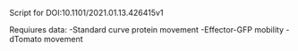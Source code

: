 Script for DOI:10.1101/2021.01.13.426415v1

Requiures data:
-Standard curve protein movement
-Effector-GFP mobility
-dTomato movement
